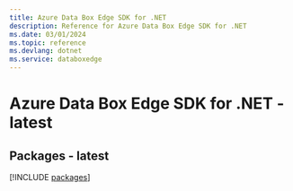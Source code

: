 ```yaml
---
title: Azure Data Box Edge SDK for .NET
description: Reference for Azure Data Box Edge SDK for .NET
ms.date: 03/01/2024
ms.topic: reference
ms.devlang: dotnet
ms.service: databoxedge
---
```

# Azure Data Box Edge SDK for .NET - latest
## Packages - latest
[!INCLUDE [packages](data-box-edge-index.md)]